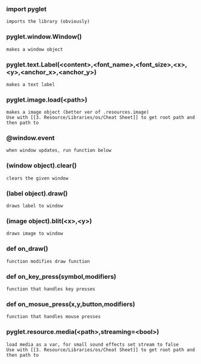 ### import pyglet
	imports the library (obviously)

### pyglet.window.Window()
	makes a window object

### pyglet.text.Label(\<content>,\<font_name>,\<font_size>,\<x>,\<y>,\<anchor_x>,\<anchor_y>)
	makes a text label

### pyglet.image.load(\<path>\)
	makes a image object (better ver of .resources.image) 
	Use with [[3. Resource/Libraries/os/Cheat Sheet]] to get root path and then path to 

### @window.event
	when window updates, run function below

### (window object).clear()
	clears the given window

### (label object).draw()
	draws label to window
	
### (image object).blit(\<x>,\<y>)
	draws image to window
	
### def on_draw() 
	function modifies draw function
	
### def on_key_press(symbol,modifiers)
	function that handles key presses

### def on_mosue_press(x,y,button,modifiers)
	function that handles mouse presses
### pyglet.resource.media(\<path>,streaming=\<bool>)
	load media as a var, for small sound effects set stream to false
	Use with [[3. Resource/Libraries/os/Cheat Sheet]] to get root path and 	then path to 